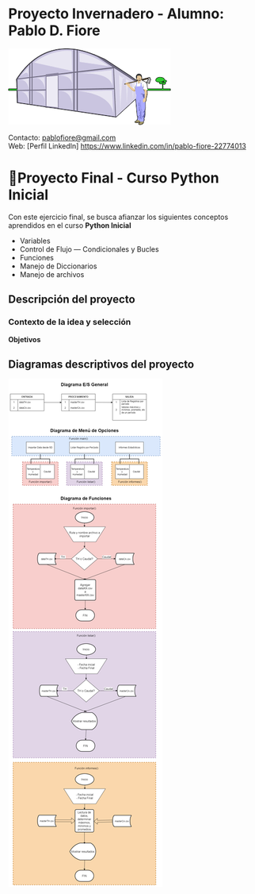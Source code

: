# Proyecto Invernadero -  Alumno: Pablo D. Fiore

![Img Invernadero](img/inverna.png)

Contacto: pablofiore@gmail.com\
Web: [Perfil LinkedIn] https://www.linkedin.com/in/pablo-fiore-22774013

# 🍅Proyecto Final - Curso Python Inicial

Con este ejercicio final, se busca afianzar los siguientes conceptos aprendidos en el curso **Python Inicial**
- Variables
- Control de Flujo — Condicionales y Bucles
- Funciones
- Manejo de Diccionarios
- Manejo de archivos

## Descripción del proyecto
### Contexto de la idea y selección


**Objetivos**

## Diagramas descriptivos del proyecto

![Img Diagrama](img/diag02.png)
